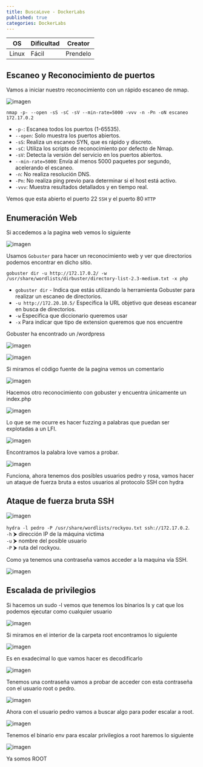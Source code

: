 ```yaml
---
title: BuscaLove - DockerLabs
published: true
categories: DockerLabs
---
```


| OS    | Dificultad | Creator  |
| ----- | ---------- | -------- |
| Linux | Fácil      | Prendelo |

## Escaneo y Reconocimiento de puertos

Vamos a iniciar nuestro reconocimiento con un rápido escaneo de nmap.

![imagen](https://github.com/romabri/romabri.github.io/assets/51706860/73fab817-5001-4d12-b048-1ee5f39a5324)


`nmap -p- --open -sS -sC -sV --min-rate=5000 -vvv -n -Pn -oN escaneo 172.17.0.2`
-  `-p-`: Escanea todos los puertos (1-65535).
- `--open`: Solo muestra los puertos abiertos.
- `-sS`: Realiza un escaneo SYN, que es rápido y discreto.
- `-sC`: Utiliza los scripts de reconocimiento por defecto de Nmap.
- `-sV`: Detecta la versión del servicio en los puertos abiertos.
- `--min-rate=5000`: Envía al menos 5000 paquetes por segundo, acelerando el escaneo.
- `-n`: No realiza resolución DNS.
- `-Pn`: No realiza ping previo para determinar si el host está activo.
- `-vvv`: Muestra resultados detallados y en tiempo real.

Vemos que esta abierto el puerto 22 `SSH` y el puerto 80 `HTTP`

## Enumeración Web
Si accedemos a la pagina web vemos lo siguiente 

![imagen](https://github.com/romabri/romabri.github.io/assets/51706860/44a5184a-a0c0-46a3-8c29-05b5961b701a)


Usamos `Gobuster` para hacer un reconocimiento web y ver que directorios podemos encontrar en dicho sitio.

`gobuster dir -u http://172.17.0.2/ -w /usr/share/wordlists/dirbuster/directory-list-2.3-medium.txt -x php`
- `gobuster dir` - Indica que estás utilizando la herramienta Gobuster para realizar un escaneo de directorios.
- `-u http://172.20.10.5/` Especifica la URL objetivo que deseas escanear en busca de directorios.
- `-w` Especifica que diccionario queremos usar
- `-x` Para indicar que tipo de extension queremos que nos encuentre

Gobuster ha encontrado un /wordpress

![imagen](https://github.com/romabri/romabri.github.io/assets/51706860/3aa34da4-8ad1-49ae-bb73-1aac7053e97c)

![imagen](https://github.com/romabri/romabri.github.io/assets/51706860/4fe7d7f3-d59e-4bc6-bb11-ef33a0287475)


Si miramos el código fuente de la pagina vemos un comentario

![imagen](https://github.com/romabri/romabri.github.io/assets/51706860/d963237b-831b-464d-a9d9-df833d0d096f)

Hacemos otro reconocimiento con gobuster y encuentra únicamente un index.php

![imagen](https://github.com/romabri/romabri.github.io/assets/51706860/d8ec9909-498e-4188-96be-c6ca342ba922)

Lo que se me ocurre es hacer fuzzing a palabras que puedan ser explotadas a un LFI.

![imagen](https://github.com/romabri/romabri.github.io/assets/51706860/a49f2a10-e6d7-4b84-abc1-b5bc5ae3bc95)

Encontramos la palabra love vamos a probar.

![imagen](https://github.com/romabri/romabri.github.io/assets/51706860/b42d9af1-dc96-48a1-a6f8-2abc49721668)

Funciona, ahora tenemos dos posibles usuarios pedro y rosa, vamos hacer un ataque de fuerza bruta a estos usuarios al protocolo SSH con hydra


## Ataque de fuerza bruta SSH


![imagen](https://github.com/romabri/romabri.github.io/assets/51706860/f751ed74-3328-43f9-9cdc-008e2686e8ae)

`hydra -l pedro -P /usr/share/wordlists/rockyou.txt ssh://172.17.0.2`. <br> 
`-h` ⮞ dirección IP de la máquina victima <br>
`-u` ⮞ nombre del posible usuario <br> 
`-P` ⮞ ruta del rockyou. 

Como ya tenemos una contraseña vamos acceder a la maquina vía SSH.

![imagen](https://github.com/romabri/romabri.github.io/assets/51706860/faa2272c-1eea-4c37-b3ae-692121f61c73)

## Escalada de privilegios

Si hacemos un sudo -l vemos que tenemos los binarios ls y cat que los podemos ejecutar como cualquier usuario 

![imagen](https://github.com/romabri/romabri.github.io/assets/51706860/2f4c3ba8-b0d5-4637-a68f-1fd7130abfe1)

Si miramos en el interior de la carpeta root encontramos lo siguiente

![imagen](https://github.com/romabri/romabri.github.io/assets/51706860/5c6996e8-7534-414c-9a60-786a97ea548f)

Es en exadecimal lo que vamos hacer es decodificarlo

![imagen](https://github.com/romabri/romabri.github.io/assets/51706860/bfa1c572-decc-4c24-9eff-649be562396e)

Tenemos una contraseña vamos a probar de acceder con esta contraseña con el usuario root o pedro.

![imagen](https://github.com/romabri/romabri.github.io/assets/51706860/1e386310-9d9d-42eb-b3b6-60821d5d8a7c)


Ahora con el usuario pedro vamos a buscar algo para poder escalar a root.

![imagen](https://github.com/romabri/romabri.github.io/assets/51706860/626974c3-761c-4744-b2d5-0b5a95abb677)

Tenemos el binario env para escalar privilegios a root haremos lo siguiente

![imagen](https://github.com/romabri/romabri.github.io/assets/51706860/bc5b47ad-a506-4e70-a8ff-fb052345a346)

Ya somos ROOT
